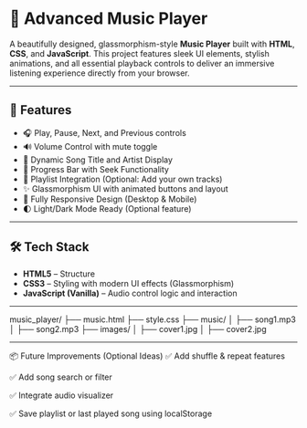 # 🎵 Advanced Music Player

A beautifully designed, glassmorphism-style **Music Player** built with **HTML**, **CSS**, and **JavaScript**. This project features sleek UI elements, stylish animations, and all essential playback controls to deliver an immersive listening experience directly from your browser.

---

## 🚀 Features

- 🎧 Play, Pause, Next, and Previous controls
- 🔊 Volume Control with mute toggle
- 📃 Dynamic Song Title and Artist Display
- 🎼 Progress Bar with Seek Functionality
- 🎵 Playlist Integration (Optional: Add your own tracks)
- ✨ Glassmorphism UI with animated buttons and layout
- 📱 Fully Responsive Design (Desktop & Mobile)
- 🌓 Light/Dark Mode Ready (Optional feature)

---

## 🛠️ Tech Stack

- **HTML5** – Structure  
- **CSS3** – Styling with modern UI effects (Glassmorphism)  
- **JavaScript (Vanilla)** – Audio control logic and interaction  

---

music_player/
├── music.html
├── style.css
├── music/
│   ├── song1.mp3
│   ├── song2.mp3
├── images/
│   ├── cover1.jpg
│   ├── cover2.jpg

---

📦 Future Improvements (Optional Ideas)
✅ Add shuffle & repeat features

✅ Add song search or filter

✅ Integrate audio visualizer

✅ Save playlist or last played song using localStorage

